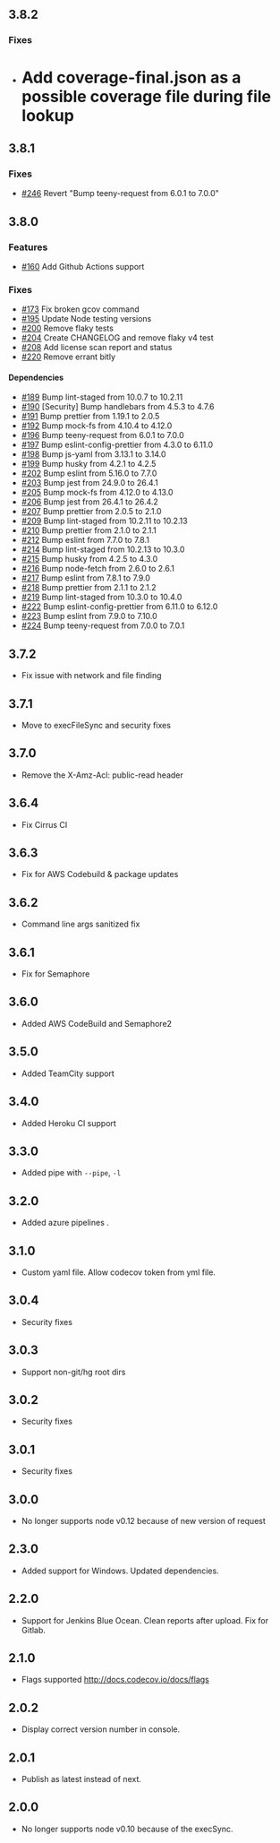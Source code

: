 ## 3.8.2

### Fixes

- # Add coverage-final.json as a possible coverage file during file lookup

## 3.8.1

### Fixes

- [#246](https://github.com/codecov/codecov-node/pull/246) Revert "Bump teeny-request from 6.0.1 to 7.0.0"

## 3.8.0

### Features

- [#160](https://github.com/codecov/codecov-node/pull/160) Add Github Actions support

### Fixes

- [#173](https://github.com/codecov/codecov-node/pull/173) Fix broken gcov command
- [#195](https://github.com/codecov/codecov-node/pull/195) Update Node testing versions
- [#200](https://github.com/codecov/codecov-node/pull/200) Remove flaky tests
- [#204](https://github.com/codecov/codecov-node/pull/204) Create CHANGELOG and remove flaky v4 test
- [#208](https://github.com/codecov/codecov-node/pull/208) Add license scan report and status
- [#220](https://github.com/codecov/codecov-node/pull/220) Remove errant bitly

#### Dependencies

- [#189](https://github.com/codecov/codecov-node/pull/189) Bump lint-staged from 10.0.7 to 10.2.11
- [#190](https://github.com/codecov/codecov-node/pull/190) [Security] Bump handlebars from 4.5.3 to 4.7.6
- [#191](https://github.com/codecov/codecov-node/pull/191) Bump prettier from 1.19.1 to 2.0.5
- [#192](https://github.com/codecov/codecov-node/pull/192) Bump mock-fs from 4.10.4 to 4.12.0
- [#196](https://github.com/codecov/codecov-node/pull/196) Bump teeny-request from 6.0.1 to 7.0.0
- [#197](https://github.com/codecov/codecov-node/pull/197) Bump eslint-config-prettier from 4.3.0 to 6.11.0
- [#198](https://github.com/codecov/codecov-node/pull/198) Bump js-yaml from 3.13.1 to 3.14.0
- [#199](https://github.com/codecov/codecov-node/pull/199) Bump husky from 4.2.1 to 4.2.5
- [#202](https://github.com/codecov/codecov-node/pull/202) Bump eslint from 5.16.0 to 7.7.0
- [#203](https://github.com/codecov/codecov-node/pull/203) Bump jest from 24.9.0 to 26.4.1
- [#205](https://github.com/codecov/codecov-node/pull/205) Bump mock-fs from 4.12.0 to 4.13.0
- [#206](https://github.com/codecov/codecov-node/pull/206) Bump jest from 26.4.1 to 26.4.2
- [#207](https://github.com/codecov/codecov-node/pull/207) Bump prettier from 2.0.5 to 2.1.0
- [#209](https://github.com/codecov/codecov-node/pull/209) Bump lint-staged from 10.2.11 to 10.2.13
- [#210](https://github.com/codecov/codecov-node/pull/210) Bump prettier from 2.1.0 to 2.1.1
- [#212](https://github.com/codecov/codecov-node/pull/212) Bump eslint from 7.7.0 to 7.8.1
- [#214](https://github.com/codecov/codecov-node/pull/214) Bump lint-staged from 10.2.13 to 10.3.0
- [#215](https://github.com/codecov/codecov-node/pull/215) Bump husky from 4.2.5 to 4.3.0
- [#216](https://github.com/codecov/codecov-node/pull/216) Bump node-fetch from 2.6.0 to 2.6.1
- [#217](https://github.com/codecov/codecov-node/pull/217) Bump eslint from 7.8.1 to 7.9.0
- [#218](https://github.com/codecov/codecov-node/pull/218) Bump prettier from 2.1.1 to 2.1.2
- [#219](https://github.com/codecov/codecov-node/pull/219) Bump lint-staged from 10.3.0 to 10.4.0
- [#222](https://github.com/codecov/codecov-node/pull/222) Bump eslint-config-prettier from 6.11.0 to 6.12.0
- [#223](https://github.com/codecov/codecov-node/pull/223) Bump eslint from 7.9.0 to 7.10.0
- [#224](https://github.com/codecov/codecov-node/pull/224) Bump teeny-request from 7.0.0 to 7.0.1

## 3.7.2

- Fix issue with network and file finding

## 3.7.1

- Move to execFileSync and security fixes

## 3.7.0

- Remove the X-Amz-Acl: public-read header

## 3.6.4

- Fix Cirrus CI

## 3.6.3

- Fix for AWS Codebuild & package updates

## 3.6.2

- Command line args sanitized fix

## 3.6.1

- Fix for Semaphore

## 3.6.0

- Added AWS CodeBuild and Semaphore2

## 3.5.0

- Added TeamCity support

## 3.4.0

- Added Heroku CI support

## 3.3.0

- Added pipe with `--pipe`, `-l`

## 3.2.0

- Added azure pipelines
  .

## 3.1.0

- Custom yaml file. Allow codecov token from yml file.

## 3.0.4

- Security fixes

## 3.0.3

- Support non-git/hg root dirs

## 3.0.2

- Security fixes

## 3.0.1

- Security fixes

## 3.0.0

- No longer supports node v0.12 because of new version of request

## 2.3.0

- Added support for Windows. Updated dependencies.

## 2.2.0

- Support for Jenkins Blue Ocean. Clean reports after upload. Fix for Gitlab.

## 2.1.0

- Flags supported http://docs.codecov.io/docs/flags

## 2.0.2

- Display correct version number in console.

## 2.0.1

- Publish as latest instead of next.

## 2.0.0

- No longer supports node v0.10 because of the execSync.
